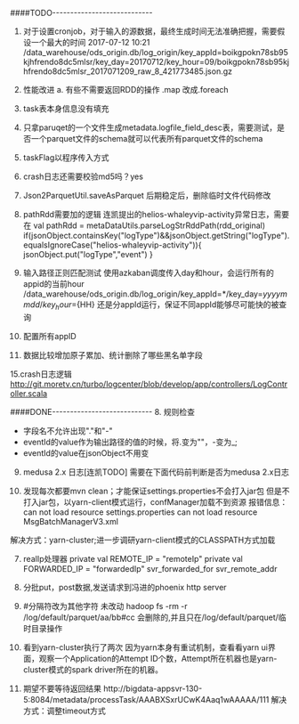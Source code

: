 

####TODO----------------------------

1. 对于设置cronjob，对于输入的源数据，最终生成时间无法准确把握，需要假设一个最大的时间
 2017-07-12 10:21 /data_warehouse/ods_origin.db/log_origin/key_appId=boikgpokn78sb95kjhfrendo8dc5mlsr/key_day=20170712/key_hour=09/boikgpokn78sb95kjhfrendo8dc5mlsr_2017071209_raw_8_421773485.json.gz

2. 性能改进
a. 有些不需要返回RDD的操作
.map 改成.foreach

3. task表本身信息没有填充

4. 只拿paruqet的一个文件生成metadata.logfile_field_desc表，需要测试，是否一个parquet文件的schema就可以代表所有parquet文件的schema

5. taskFlag以程序传入方式

6. crash日志还需要校验md5吗？yes

11. Json2ParquetUtil.saveAsParquet 后期稳定后，删除临时文件代码修改

17. pathRdd需要加的逻辑
连凯提出的helios-whaleyvip-activity异常日志，需要在
val pathRdd = metaDataUtils.parseLogStrRddPath(rdd_original)
if(jsonObject.containsKey("logType")&&jsonObject.getString("logType").equalsIgnoreCase("helios-whaleyvip-activity")){
        jsonObject.put("logType","event")
      }

12. 输入路径正则匹配测试
 使用azkaban调度传入day和hour，会运行所有的appid的当前hour
 /data_warehouse/ods_origin.db/log_origin/key_appId=*/key_day=${yyyymmdd}/key_hour=${HH}
 还是分appId运行，保证不同appId能够尽可能快的被查询
 
13. 配置所有appID

14. 数据比较增加原子累加、统计删除了哪些黑名单字段

15.crash日志逻辑
http://git.moretv.cn/turbo/logcenter/blob/develop/app/controllers/LogController.scala

####DONE----------------------------
8. 规则检查
* 字段名不允许出现"."和"-"
* eventId的value作为输出路径的值的时候，将.变为""，-变为_;
* eventId的value在jsonObject不用变

9. medusa 2.x 日志[连凯TODO]
需要在下面代码前判断是否为medusa 2.x日志
 
1. 发现每次都要mvn clean；才能保证settings.properties不会打入jar包
  但是不打入jar包，以yarn-client模式运行，confManager加载不到资源
报错信息：
can not load resource settings.properties
can not load resource MsgBatchManagerV3.xml

解决方式：yarn-cluster;进一步调研yarn-client模式的CLASSPATH方式加载

7. realIp处理器
  private val REMOTE_IP = "remoteIp"
  private val FORWARDED_IP = "forwardedIp"
  svr_forwarded_for
  svr_remote_addr

13. 分批put，post数据,发送请求到冯进的phoenix http server

14. #分隔符改为其他字符
未改动
hadoop fs -rm -r /log/default/parquet/aa/bb#cc 会删除的,并且只在/log/default/parquet/临时目录操作

15. 看到yarn-cluster执行了两次
    因为yarn本身有重试机制，查看看yarn ui界面，观察一个Application的Attempt ID个数，Attempt所在机器也是yarn-cluster模式的spark driver所在的机器。

16. 期望不要等待返回结果
http://bigdata-appsvr-130-5:8084/metadata/processTask/AAABXSxrUCwK4Aaq1wAAAAA/111
解决方式：调整timeout方式



